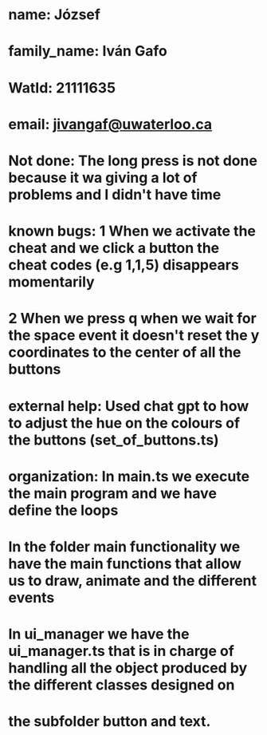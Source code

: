 # name: József
# family_name: Iván Gafo
# WatId: 21111635
# email: jivangaf@uwaterloo.ca
# Not done: The long press is not done because it wa giving a lot of problems and I didn't have time
# known bugs: 1 When we activate the cheat and we click a button the cheat codes (e.g 1,1,5) disappears momentarily
#       2 When we press q when we wait for the space event it doesn't reset the y coordinates to the center of all the buttons
# external help: Used chat gpt to how to adjust the hue on the colours of the buttons (set_of_buttons.ts)
# organization: In main.ts we execute the main program and we have define the loops
#               In the folder main functionality we have the main functions that allow us to draw, animate and the different events
#               In ui_manager we have the ui_manager.ts that is in charge of handling all the object produced by the different classes designed on              
#               the subfolder button and text.